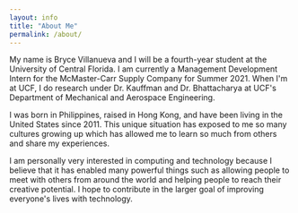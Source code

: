 ```yaml
---
layout: info
title: "About Me"
permalink: /about/
---
```


My name is Bryce Villanueva and I will be a fourth-year student at the University of Central Florida. I am currently a Management Development Intern for the McMaster-Carr Supply Company for Summer 2021. When I'm at UCF, I do research under Dr. Kauffman and Dr. Bhattacharya at UCF's Department of Mechanical and Aerospace Engineering. 

I was born in Philippines, raised in Hong Kong, and have been living in the United States since 2011. This unique situation has exposed to me so many cultures growing up which has allowed me to learn so much from others and share my experiences.

I am personally very interested in computing and technology because I believe that it has enabled many powerful things such as allowing people to meet with others from around the world and helping people to reach their creative potential. I hope to contribute in the larger goal of improving everyone's lives with technology.

